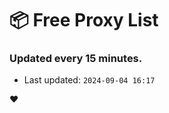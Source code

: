 # :package: Free Proxy List
### Updated every 15 minutes.

- Last updated: `2024-09-04 16:17`

:heart:
